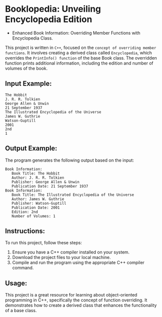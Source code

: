 # Booklopedia: Unveiling Encyclopedia Edition

- Enhanced Book Information: Overriding Member Functions with Encyclopedia Class.

This project is written in `C++`, focused on the `concept of overriding member functions`. It involves creating a derived class called `Encyclopedia`, which overrides the `PrintInfo() function` of the base Book class. The overridden function prints additional information, including the edition and number of volumes of the book.

## Input Example:

```
The Hobbit
J. R. R. Tolkien
George Allen & Unwin
21 September 1937
The Illustrated Encyclopedia of the Universe
James W. Guthrie
Watson-Guptill
2001
2nd
1

```

## Output Example:

The program generates the following output based on the input:

```
Book Information:
   Book Title: The Hobbit
   Author: J. R. R. Tolkien
   Publisher: George Allen & Unwin
   Publication Date: 21 September 1937
Book Information:
   Book Title: The Illustrated Encyclopedia of the Universe
   Author: James W. Guthrie
   Publisher: Watson-Guptill
   Publication Date: 2001
   Edition: 2nd
   Number of Volumes: 1

```

## Instructions:

To run this project, follow these steps:

1. Ensure you have a C++ compiler installed on your system.
2. Download the project files to your local machine.
3. Compile and run the program using the appropriate C++ compiler command.

## Usage:

This project is a great resource for learning about object-oriented programming in C++, specifically the concept of function overriding. It demonstrates how to create a derived class that enhances the functionality of a base class.
